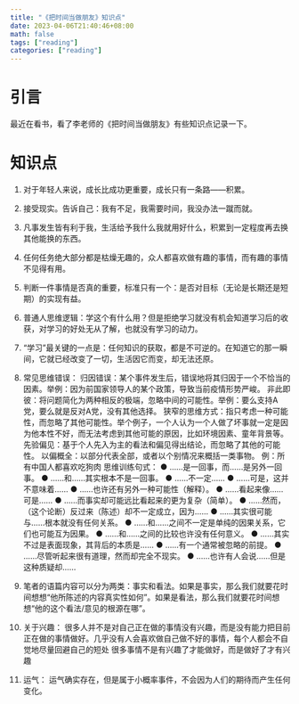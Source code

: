 ```yaml
---
title: "《把时间当做朋友》知识点"
date: 2023-04-06T21:40:46+08:00
math: false
tags: ["reading"]
categories: ["reading"]
---
```


# 引言

最近在看书，看了李老师的《把时间当做朋友》有些知识点记录一下。



# 知识点

1. 对于年轻人来说，成长比成功更重要，成长只有一条路——积累。

2. 接受现实。告诉自己：我有不足，我需要时间，我没办法一蹴而就。

3. 凡事发生皆有利于我，生活给予我什么我就用好什么，积累到一定程度再去换其他能换的东西。

4. 任何任务绝大部分都是枯燥无趣的，众人都喜欢做有趣的事情，而有趣的事情不见得有用。

5. 判断一件事情是否真的重要，标准只有一个：是否对目标（无论是长期还是短期）的实现有益。

6. 普通人思维逻辑：学这个有什么用？但是拒绝学习就没有机会知道学习后的收获，对学习的好处无从了解，也就没有学习的动力。

7. “学习”最关键的一点是：任何知识的获取，都是不可逆的。在知道它的那一瞬间，它就已经改变了一切，生活因它而变，却无法还原。

8. 常见思维错误：
归因错误：某个事件发生后，错误地将其归因于一个不恰当的因素。举例：因为前国家领导人的某个政策，导致当前疫情形势严峻。
非此即彼：将问题简化为两种相反的极端，忽略中间的可能性。举例：要么支持A党，要么就是反对A党，没有其他选择。
狭窄的思维方式：指只考虑一种可能性，而忽略了其他可能性。举个例子，一个人认为一个人做了坏事就一定是因为他本性不好，而无法考虑到其他可能的原因，比如环境因素、童年背景等。
先验偏见：基于个人先入为主的看法和偏见得出结论，而忽略了其他的可能性。
以偏概全：以部分代表全部，或者以个别情况来概括一类事物。
例：所有中国人都喜欢吃狗肉
思维训练句式：
● ……是一回事，而……是另外一回事。
● ……和……其实根本不是一回事。
● ……不一定……
● ……可是，这并不意味着……
● ……也许还有另外一种可能性（解释）。
● ……看起来像……可是……
● ……而事实却可能远比看起来的更为复杂（简单）。
● ……然而，（这个论断）反过来（陈述）却不一定成立，因为……
● ……其实很可能与……根本就没有任何关系。
● ……和……之间不一定是单纯的因果关系，它们也可能互为因果。
● ……和……之间的比较也许没有任何意义。
● ……其实不过是表面现象，其背后的本质是……
● ……有一个通常被忽略的前提。
● ……尽管听起来很有道理，然而却完全不现实。
● ……也许有人会说……但是这种质疑却……

9. 笔者的语篇内容可以分为两类：事实和看法。如果是事实，那么我们就要花时间想想“他所陈述的内容真实性如何”。如果是看法，那么我们就要花时间想想“他的这个看法/意见的根源在哪”。
10. 关于兴趣：
很多人并不是对自己正在做的事情没有兴趣，而是没有能力把目前正在做的事情做好。几乎没有人会喜欢做自己做不好的事情，每个人都会不自觉地尽量回避自己的短处
很多事情不是有兴趣了才能做好，而是做好了才有兴趣
11. 运气：
运气确实存在，但是属于小概率事件，不会因为人们的期待而产生任何变化。
